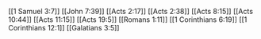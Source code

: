 [[1 Samuel 3:7]]
[[John 7:39]]
[[Acts 2:17]]
[[Acts 2:38]]
[[Acts 8:15]]
[[Acts 10:44]]
[[Acts 11:15]]
[[Acts 19:5]]
[[Romans 1:11]]
[[1 Corinthians 6:19]]
[[1 Corinthians 12:1]]
[[Galatians 3:5]]
